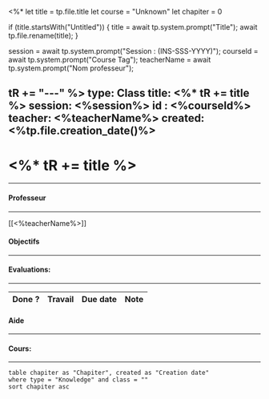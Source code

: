 <%*
let title = tp.file.title
let course = "Unknown"
let chapiter = 0

if (title.startsWith("Untitled")) { 
	title = await tp.system.prompt("Title"); 
	await tp.file.rename(title); 
} 

session = await tp.system.prompt("Session : (INS-SSS-YYYY)");
courseId = await tp.system.prompt("Course Tag"); 
teacherName = await tp.system.prompt("Nom professeur");

tR += "---"
%>
type: Class
title: <%* tR += title %>
session: <%session%>
id : <%courseId%>
teacher: <%teacherName%>
created: <%tp.file.creation_date()%>
---
# <%* tR += title %> 
----


#### Professeur
----
[[<%teacherName%>]]

#### Objectifs
------

#### Evaluations:
----

| Done ? | Travail | Due date | Note |
|--------|---------|----------|------|

#### Aide
----

#### Cours:
----
```dataview
table chapiter as "Chapiter", created as "Creation date"
where type = "Knowledge" and class = ""
sort chapiter asc
```